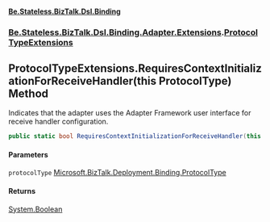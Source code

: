 #### [Be.Stateless.BizTalk.Dsl.Binding](README.md 'README')
### [Be.Stateless.BizTalk.Dsl.Binding.Adapter.Extensions](Be.Stateless.BizTalk.Dsl.Binding.Adapter.Extensions.md 'Be.Stateless.BizTalk.Dsl.Binding.Adapter.Extensions').[ProtocolTypeExtensions](ProtocolTypeExtensions.md 'Be.Stateless.BizTalk.Dsl.Binding.Adapter.Extensions.ProtocolTypeExtensions')

## ProtocolTypeExtensions.RequiresContextInitializationForReceiveHandler(this ProtocolType) Method

Indicates that the adapter uses the Adapter Framework user interface for receive handler configuration.

```csharp
public static bool RequiresContextInitializationForReceiveHandler(this Microsoft.BizTalk.Deployment.Binding.ProtocolType protocolType);
```
#### Parameters

<a name='Be.Stateless.BizTalk.Dsl.Binding.Adapter.Extensions.ProtocolTypeExtensions.RequiresContextInitializationForReceiveHandler(thisMicrosoft.BizTalk.Deployment.Binding.ProtocolType).protocolType'></a>

`protocolType` [Microsoft.BizTalk.Deployment.Binding.ProtocolType](https://docs.microsoft.com/en-us/dotnet/api/Microsoft.BizTalk.Deployment.Binding.ProtocolType 'Microsoft.BizTalk.Deployment.Binding.ProtocolType')

#### Returns
[System.Boolean](https://docs.microsoft.com/en-us/dotnet/api/System.Boolean 'System.Boolean')